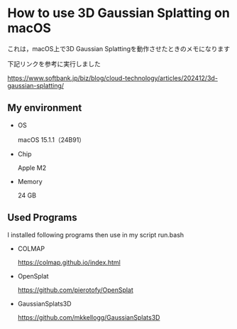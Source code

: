# How to use 3D Gaussian Splatting on macOS

これは，macOS上で3D Gaussian Splattingを動作させたときのメモになります

下記リンクを参考に実行しました

https://www.softbank.jp/biz/blog/cloud-technology/articles/202412/3d-gaussian-splatting/

## My environment

- OS

  macOS 15.1.1（24B91）

- Chip

  Apple M2

- Memory

  24 GB

## Used Programs

I installed following programs then use in my script run.bash

- COLMAP

  https://colmap.github.io/index.html

- OpenSplat

  https://github.com/pierotofy/OpenSplat

- GaussianSplats3D

  https://github.com/mkkellogg/GaussianSplats3D
